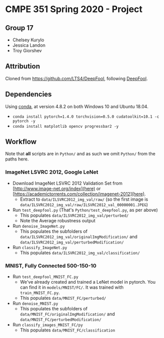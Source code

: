 # CMPE 351 Spring 2020 - Project

## Group 17

* Chelsey Kurylo
* Jessica Landon
* Troy Giorshev

## Attribution

Cloned from <https://github.com/LTS4/DeepFool>, following [DeepFool](https://arxiv.org/abs/1511.04599).

## Dependencies

Using [conda](https://docs.conda.io/en/latest/miniconda.html), at version 4.8.2 on both Windows 10 and Ubuntu 18.04.

* `conda install pytorch=1.4.0 torchvision=0.5.0 cudatoolkit=10.1 -c pytorch -y`
* `conda install matplotlib opencv progressbar2 -y`

## Workflow

Note that **all** scripts are in `Python/` and as such we omit `Python/` from the paths here.

### ImageNet LSVRC 2012, Google LeNet

* Download ImageNet LSVRC 2012 Validation Set from [http://www.image-net.org/index](here) or [https://academictorrents.com/collection/imagenet-2012](here).
  * Extract to `data/ILSVRC2012_img_val/raw/` (so the first image is `data/ILSVRC2012_img_val/raw/ILSVRC2012_val_00000001.JPEG`)
* Run `test_deepfool.py` (That's `Python/test_deepfool.py`, as per above)
  * This populates `data/ILSVRC2012_img_val/perturbed/`
  * Note the Average robustness output
* Run `denoise_ImageNet.py`
  * This populates the subfolders of `data/ILSVRC2012_img_val/originalImgModification/` and `data/ILSVRC2012_img_val/perturbedModification/`
* Run `classify_ImageNet.py`
  * This populates `data/ILSVRC2012_img_val/classification/`

### MNIST, Fully Connected 500-150-10

* Run `test_deepfool_MNIST_FC.py`
  * We've already created and trained a LeNet model in pytorch.  You can find it in `models/MNIST/FC/`.  It was trained with `train_MNIST_FC.py`.
  * This populates `data/MNIST_FC/perturbed/`
* Run `denoise_MNIST.py`
  * This populates the subfolders of `data/MNIST_FC/originalImgModification/` and `data/MNIST_FC/perturbedModification/`
* Run `classify_images_MNIST_FC/py`
  * This populates `data/MNIST_FC/classification`
